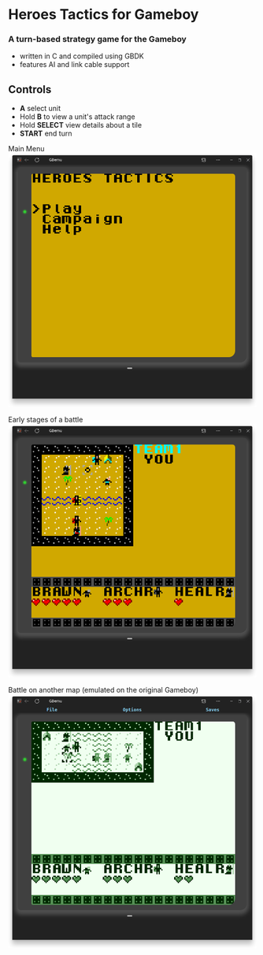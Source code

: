 # Heroes Tactics for Gameboy

### A turn-based strategy game for the Gameboy
 
 - written in C and compiled using GBDK
 - features AI and link cable support


## Controls
 - **A** select unit
 - Hold **B** to view a unit's attack range
 - Hold **SELECT** view details about a tile
 - **START** end turn


Main Menu
![main menu](screenshots/menu.png)

Early stages of a battle
![battle](screenshots/battle.png)

Battle on another map (emulated on the original Gameboy)
![battle in DMG mode](screenshots/battle2.png)